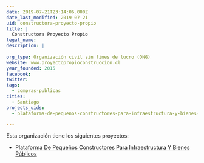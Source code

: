 ```yaml
---
date: 2019-07-21T23:14:06.000Z
date_last_modified: 2019-07-21
uid: constructora-proyecto-propio
title: |
  Constructora Proyecto Propio
legal_name: 
description: |
  
org_type: Organización civil sin fines de lucro (ONG)
website: www.proyectopropioconstruccion.cl
year_founded: 2015
facebook: 
twitter: 
tags:
  - compras-publicas
cities: 
  - Santiago
projects_uids:
  - plataforma-de-pequenos-constructores-para-infraestructura-y-bienes-publicos

---
```


Esta organización tiene los siguientes proyectos:

- [Plataforma De Pequeños Constructores Para Infraestructura Y Bienes Públicos](/proyectos/plataforma-de-pequenos-constructores-para-infraestructura-y-bienes-publicos)
